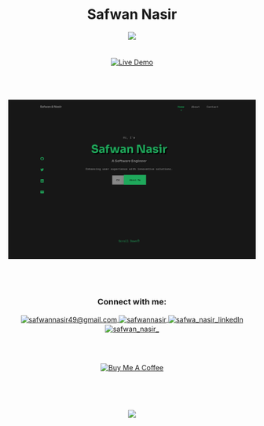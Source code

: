 <h1 align="center"> Safwan Nasir</h1>
<div align="center">
<img src="https://readme-typing-svg.herokuapp.com?font=Fira+Code&size=16&pause=1000&color=6CF7A7&center=true&vCenter=true&random=false&width=435&lines=First+iteration+of+my+personal;+portfolio+Website+built+with+;HTML%2C+CSS+and+JAVASCRIPT">
</div>
<br><br>
<div align="center">
    <a href="https://safwannasir49.github.io/Portfolio/" target="_blank" rel="noopener noreferrer nofollow">
        <img src="https://img.shields.io/badge/Live%20Demo-%23007ACC.svg?style=for-the-badge&logo=github&logoColor=white" alt="Live Demo" style="height: 25px;">
    </a>
</div>
<br><br>
<br><br>
<img src="prev.png">
<br><br>
<br><br>
 <h3 align="center">Connect with me:</h3>
<p align="center">
       <a href="mailto:safwannasir49@gmail.com" target="blank">
        <img align="center" src="https://www.svgrepo.com/show/484206/mail.svg" alt="safwannasir49@gmail.com" height="30" width="40" />
    </a>
    <a href="https://twitter.com/SafwanNasir49" target="blank">
        <img align="center" src="https://raw.githubusercontent.com/rahuldkjain/github-profile-readme-generator/master/src/images/icons/Social/twitter.svg" alt="safwannasir" height="30" width="40" />
    </a>
    <a href="https://linkedin.com/in/safwan-nasir-955745219" target="blank">
        <img align="center" src="https://raw.githubusercontent.com/rahuldkjain/github-profile-readme-generator/master/src/images/icons/Social/linked-in-alt.svg" alt="safwa_nasir_linkedln" height="30" width="40" />
    </a>
    <a href="https://instagram.com/safwan_nasir_" target="blank">
        <img align="center" src="https://raw.githubusercontent.com/rahuldkjain/github-profile-readme-generator/master/src/images/icons/Social/instagram.svg" alt="safwan_nasir_" height="30" width="40" />
    </a>
</p>

<br/><br/>

<!-- Buy Me a Coffee -->

<div align="center" style="margin-bottom: 30px;">
  <a href="https://www.buymeacoffee.com/safwannasir49" target="_blank">
    <img src="https://cdn.buymeacoffee.com/buttons/v2/default-yellow.png" alt="Buy Me A Coffee" style="height: 40px !important; width: 200px !important;" />
  </a>
</div>

<br/><br/>

<!-- Footer --> 

<p align="center" style="margin: 0;">
  <img src="https://capsule-render.vercel.app/api?type=waving&color=gradient&height=65&section=footer"/>
</p>
